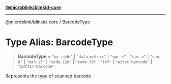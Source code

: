 [**@microblink/blinkid-core**](../README.md)

***

[@microblink/blinkid-core](../README.md) / BarcodeType

# Type Alias: BarcodeType

> **BarcodeType** = `"qr-code"` \| `"data-matrix"` \| `"upc-e"` \| `"upc-a"` \| `"ean-8"` \| `"ean-13"` \| `"code-128"` \| `"code-39"` \| `"itf"` \| `"aztec-barcode"` \| `"pdf417-barcode"`

Represents the type of scanned barcode
